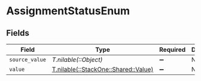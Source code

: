 # AssignmentStatusEnum


## Fields

| Field                                                                | Type                                                                 | Required                                                             | Description                                                          |
| -------------------------------------------------------------------- | -------------------------------------------------------------------- | -------------------------------------------------------------------- | -------------------------------------------------------------------- |
| `source_value`                                                       | *T.nilable(::Object)*                                                | :heavy_minus_sign:                                                   | N/A                                                                  |
| `value`                                                              | [T.nilable(::StackOne::Shared::Value)](../../models/shared/value.md) | :heavy_minus_sign:                                                   | N/A                                                                  |